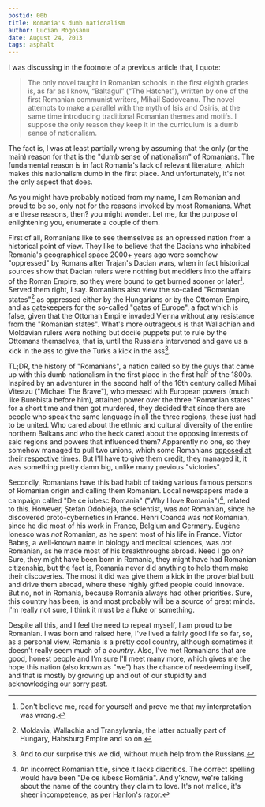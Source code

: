 ```yaml
---
postid: 00b
title: Romania's dumb nationalism
author: Lucian Mogoșanu
date: August 24, 2013
tags: asphalt
---
```


I was discussing in the footnote of a previous article that, I quote:

> The only novel taught in Romanian schools in the first eighth grades is, as
> far as I know, “Baltagul” (“The Hatchet”), written by one of the first
> Romanian communist writers, Mihail Sadoveanu. The novel attempts to make a
> parallel with the myth of Isis and Osiris, at the same time introducing
> traditional Romanian themes and motifs. I suppose the only reason they keep
> it in the curriculum is a dumb sense of nationalism.

The fact is, I was at least partially wrong by assuming that the only (or the
main) reason for that is the "dumb sense of nationalism" of Romanians. The
fundamental reason is in fact Romania's lack of relevant literature, which
makes this nationalism dumb in the first place. And unfortunately, it's not the
only aspect that does.

<!--more-->

As you might have probably noticed from my name, I am Romanian and proud to be
so, only not for the reasons invoked by most Romanians. What are these reasons,
then? you might wonder. Let me, for the purpose of enlightening you, enumerate
a couple of them.

First of all, Romanians like to see themselves as an opressed nation from a
historical point of view. They like to believe that the Dacians who inhabited
Romania's geographical space 2000+ years ago were somehow "oppressed" by Romans
after Trajan's Dacian wars, when in fact historical sources show that Dacian
rulers were nothing but meddlers into the affairs of the Roman Empire, so they
were bound to get burned sooner or later[^1]. Served them right, I say.
Romanians also view the so-called "Romanian states"[^2] as oppressed either by
the Hungarians or by the Ottoman Empire, and as gatekeepers for the so-called
"gates of Europe", a fact which is false, given that the Ottoman Empire invaded
Vienna without any resistance from the "Romanian states". What's more
outrageous is that Wallachian and Moldavian rulers were nothing but docile
puppets put to rule by the Ottomans themselves, that is, until the Russians
intervened and gave us a kick in the ass to give the Turks a kick in the
ass[^3].

TL;DR, the history of "Romanians", a nation called so by the guys that came up
with this dumb nationalism in the first place in the first half of the 1800s.
Inspired by an adventurer in the second half of the 16th century called Mihai
Viteazu ("Michael The Brave"), who messed with European powers (much like
Burebista before him), attained power over the three "Romanian states" for a
short time and then got murdered, they decided that since there are people who
speak the same language in all the three regions, these just had to be united.
Who cared about the ethnic and cultural diversity of the entire northern
Balkans and who the heck cared about the opposing interests of said regions and
powers that influenced them? Apparently no one, so they somehow managed to pull
two unions, which some Romanians [opposed at their respective times][1]. But
I'll have to give them credit, they managed it, it was something pretty damn
big, unlike many previous "victories".

Secondly, Romanians have this bad habit of taking various famous persons of
Romanian origin and calling them Romanian. Local newspapers made a campaign
called "De ce iubesc Romania" ("Why I love Romania")[^4], related to this.
However, Ștefan Odobleja, the scientist, was *not* Romanian, since he
discovered proto-cybernetics in France. Henri Coandă was *not* Romanian, since
he did most of his work in France, Belgium and Germany. Eugène Ionesco was
*not* Romanian, as he spent most of his life in France. Victor Babeș, a
well-known name in biology and medical sciences, was *not* Romanian, as he made
most of his breakthroughs abroad. Need I go on? Sure, they might have been born
in Romania, they might have had Romanian citizenship, but the fact is, Romania
never did anything to help them make their discoveries. The most it did was
give them a kick in the proverbial butt and drive them abroad, where these
highly gifted people could innovate. But no, not in Romania, because Romania
always had other priorities. Sure, this country has been, is and most probably
will be a source of great minds. I'm really not sure, I think it must be a
fluke or something.

Despite all this, and I feel the need to repeat myself, I am proud to be
Romanian.  I was born and raised here, I've lived a fairly good life so far,
so, as a personal view, Romania is a pretty cool country, although sometimes it
doesn't really seem much of a *country*. Also, I've met Romanians that are
good, honest people and I'm sure I'll meet many more, which gives me the hope
this nation (also known as "we") has the chance of reedeeming itself, and that
is mostly by growing up and out of our stupidity and acknowledging our sorry
past.

[^1]: Don't believe me, read for yourself and prove me that my interpretation
was wrong.
[^2]: Moldavia, Wallachia and Transylvania, the latter actually part of
Hungary, Habsburg Empire and so on.
[^3]: And to our surprise this we did, without much help from the Russians.
[^4]: An incorrect Romanian title, since it lacks diacritics. The correct
spelling would have been "De ce iubesc România". And y'know, we're talking
about the name of the country they claim to love. It's not malice, it's sheer
incompetence, as per Hanlon's razor.

[1]: http://www.vestul.ro/stiri/5505/%E2%80%9Eunirea%E2%80%9D-n-a-fost-decat-o-anexare-deghizata.htm
